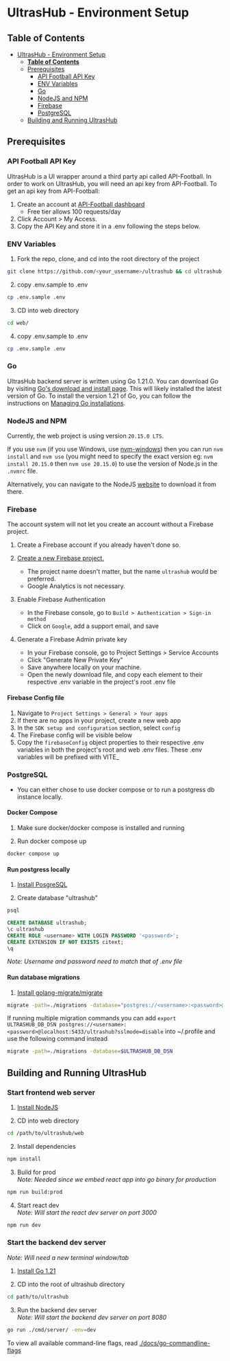 # UltrasHub - Environment Setup

## **Table of Contents**

- [UltrasHub - Environment Setup](#ultrashub---environment-setup)
  - [**Table of Contents**](#table-of-contents)
  - [Prerequisites](#prerequisites)
    - [API Football API Key](#api-football-api-key)
    - [ENV Variables](#env-variables)
    - [Go](#go)
    - [NodeJS and NPM](#nodejs-and-npm)
    - [Firebase](#firebase)
    - [PostgreSQL](#postgresql)
  - [Building and Running UltrasHub](#building-and-running-ultrashub)

## Prerequisites 

### API Football API Key

UltrasHub is a UI wrapper around a third party api called API-Football. In order to work on UltrasHub, you will need an api key from API-Football.
To get an api key from API-Football:

1. Create an account at [API-Football dashboard](https://dashboard.api-football.com/login)
    - Free tier allows 100 requests/day
1. Click Account > My Access.
1. Copy the API Key and store it in a .env following the steps below.

### ENV Variables

1. Fork the repo, clone, and cd into the root directory of the project

```sh
git clone https://github.com/<your_username>/ultrashub && cd ultrashub
```

2. copy .env.sample to .env

```sh
cp .env.sample .env
```

3. CD into web directory

```sh
cd web/
```

4. copy .env.sample to .env

```sh
cp .env.sample .env
```

### Go

UltrasHub backend server is written using Go 1.21.0. You can download Go by visiting [Go's download and install page](https://go.dev/doc/install).
This will likely installed the latest version of Go. To install the version 1.21 of Go, you can follow the instructions on
[Managing Go installations](https://go.dev/doc/manage-install).


### NodeJS and NPM

Currently, the web project is using version `20.15.0 LTS`.

If you use `nvm` (if you use Windows, use [nvm-windows](https://github.com/coreybutler/nvm-windows)) then you can run `nvm install` and `nvm use` 
(you might need to specify the exact version eg: `nvm install 20.15.0` then `nvm use 20.15.0`) to use the version of Node.js in the `.nvmrc` file.

Alternatively, you can navigate to the NodeJS [website](https://nodejs.org/en/) to download it from there.

### Firebase

The account system will not let you create an account without a Firebase project.

1. Create a Firebase account if you already haven't done so.
1. [Create a new Firebase project.](https://console.firebase.google.com/u/0/)

   - The project name doesn't matter, but the name `ultrashub` would be preferred.
   - Google Analytics is not necessary.

1. Enable Firebase Authentication

   - In the Firebase console, go to `Build > Authentication > Sign-in method`
   - Click on `Google`, add a support email, and save

1. Generate a Firebase Admin private key

   - In your Firebase console, go to Project Settings > Service Accounts
   - Click "Generate New Private Key"
   - Save anywhere locally on your machine.
   - Open the newly download file, and copy each element to their respective .env variable in the project's root .env file

#### Firebase Config file

1. Navigate to `Project Settings > General > Your apps`
2. If there are no apps in your project, create a new web app
3. In the `SDK setup and configuration` section, select `config`
4. The Firebase config will be visible below
5. Copy the `firebaseConfig` object properties to their respective .env variables in both the project's root and web .env files. These
.env variables will be prefixed with VITE_

### PostgreSQL

- You can either chose to use docker compose or to run a postgress db instance locally.

#### Docker Compose

1. Make sure docker/docker compose is installed and running

2. Run docker compose up

```sh
docker compose up
```

#### Run postgress locally

1. [Install PosgreSQL](https://www.postgresql.org/download/)

1. Create database "ultrashub"

```sh
psql
```

```sql
CREATE DATABASE ultrashub;
\c ultrashub
CREATE ROLE <username> WITH LOGIN PASSWORD '<password>';
CREATE EXTENSION IF NOT EXISTS citext;
\q
```

_Note: Username and password need to match that of .env file_

#### Run database migrations

1. [Install golang-migrate/migrate](https://github.com/golang-migrate/migrate)

```sh
migrate -path=./migrations -database="postgres://<username>:<password>@localhost:5433/ultrashub?sslmode=disable" up
```

If running multiple migration commands you can add `export ULTRASHUB_DB_DSN postgres://<username>:<password>@localhost:5433/ultrashub?sslmode=disable` into ~/.profile and use the following command instead

```sh
migrate -path=./migrations -database=$ULTRASHUB_DB_DSN
```

## Building and Running UltrasHub

### Start frontend web server

1. [Install NodeJS](#nodejs-and-npm)

1. CD into web directory

```sh
cd /path/to/ultrashub/web
```

2. Install dependencies

```sh
npm install
```

3. Build for prod \
   _Note: Needed since we embed react app into go binary for production_

```sh
npm run build:prod
```

4. Start react dev \
   _Note: Will start the react dev server on port 3000_

```sh
npm run dev
```

### Start the backend dev server

_Note: Will need a new terminal window/tab_

1. [Install Go 1.21](#go)

2. CD into the root of ultrashub directory

```sh
cd path/to/ultrashub
```

3. Run the backend dev server \
   _Note: Will start the backend dev server on port 8080_

```sh
go run ./cmd/server/ -env=dev
```

To view all available command-line flags, read [./docs/go-commandline-flags](./docs/go-commandline-flags.md)
